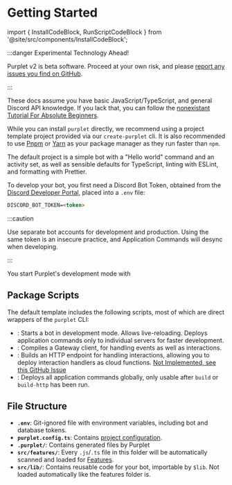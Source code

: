 # Getting Started

import { InstallCodeBlock, RunScriptCodeBlock } from '@site/src/components/InstallCodeBlock';

:::danger Experimental Technology Ahead!

Purplet v2 is beta software. Proceed at your own risk, and please [report any issues you find on GitHub](https://github.com/CRBT-Team/Purplet/issues).

:::

These docs assume you have basic JavaScript/TypeScript, and general Discord API knowledge. If you lack that, you can follow the [nonexistant Tutorial For Absolute Beginners](#).

While you can install `purplet` directly, we recommend using a project template project provided via our `create-purplet` cli. It is also recommended to use [Pnpm](https://pnpm.io/) or [Yarn](https://yarnpkg.com/) as your package manager as they run faster than `npm`.

<InstallCodeBlock />

The default project is a simple bot with a "Hello world" command and an activity set, as well as sensible defaults for TypeScript, linting with ESLint, and formatting with Prettier.

To develop your bot, you first need a Discord Bot Token, obtained from the [Discord Developer Portal](https://discord.com/developers/applications), placed into a `.env` file:

```md
DISCORD_BOT_TOKEN=<token>
```

:::caution

Use separate bot accounts for development and production. Using the same token is an insecure practice, and Application Commands will desync when developing.

:::

You start Purplet's development mode with <RunScriptCodeBlock name='dev' />

## Package Scripts

The default template includes the following scripts, most of which are direct wrappers of the `purplet` CLI:

- **<RunScriptCodeBlock name='dev' />**: Starts a bot in development mode. Allows live-reloading. Deploys application commands only to individual servers for faster development.
- **<RunScriptCodeBlock name='build' />**: Compiles a Gateway client, for handling events as well as interactions.
- **<RunScriptCodeBlock name='build-http' />**: Builds an HTTP endpoint for handling interactions, allowing you to deploy interaction handlers as cloud functions. [Not Implemented, see this GitHub Issue](https://github.com/CRBT-Team/Purplet/issues/4)
- **<RunScriptCodeBlock name='purplet deploy' />**: Deploys all application commands globally, only usable after `build` or `build-http` has been run.

## File Structure

- **`.env`**: Git-ignored file with environment variables, including bot and database tokens.
- **`purplet.config.ts`**: Contains [project configuration](/docs/configuration).
- **`.purplet/`**: Contains generated files by Purplet
- **`src/features/`**: Every `.js`/`.ts` file in this folder will be automatically scanned and loaded for [Features](/docs/fundamentals).
- **`src/lib/`**: Contains reusable code for your bot, importable by `$lib`. Not loaded automatically like the features folder is.
